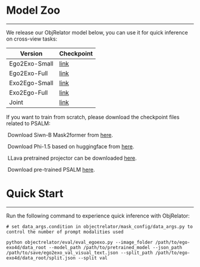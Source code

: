 # Model Zoo

------

We release our ObjRelator model below,  you can use it for quick inference on cross-view tasks:

| Version       | Checkpoint |
| ------------- | ---------- |
| Ego2Exo-Small | [link](https://huggingface.co/wangzeze/ObjectRelator-Ego2Exo-Small)       |
| Ego2Exo-Full  | [link](https://huggingface.co/wangzeze/ObjectRelator-Ego2Exo-Full)        |
| Exo2Ego-Small | [link](https://huggingface.co/wangzeze/ObjectRelator-Exo2Ego-Small)       |
| Exo2Ego-Full  | [link](https://huggingface.co/wangzeze/ObjectRelator-Exo2Ego-Full)        |
| Joint         | [link](https://huggingface.co/wangzeze/ObjectRelator-Joint)               |

If you want to train from scratch, please download the checkpoint files related to PSALM:

​	Download Siwn-B Mask2former from [here](https://dl.fbaipublicfiles.com/maskformer/mask2former/coco/panoptic/maskformer2_swin_base_IN21k_384_bs16_50ep/model_final_54b88a.pkl).

​	Download Phi-1.5 based on huggingface from [here](https://huggingface.co/susnato/phi-1_5_dev).

​	LLava pretrained projector can be downloaded [here](https://huggingface.co/EnmingZhang/PSALM_stage1).

​	Download pre-trained PSALM [here](https://huggingface.co/EnmingZhang/PSALM).

# Quick Start

------

Run the following command to experience quick inference with ObjRelator:

```
# set data_args.condition in objectrelator/mask_config/data_args.py to control the number of prompt modalities used

python objectrelator/eval/eval_egoexo.py --image_folder /path/to/ego-exo4d/data_root --model_path /path/to/pretrained_model --json_path /path/to/save/ego2exo_val_visual_text.json --split_path /path/to/ego-exo4d/data_root/split.json --split val
```





